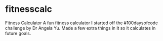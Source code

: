 # fitnesscalc
Fitness Calculator 
A fun fitness calculator I started off the #100daysofcode challenge by Dr Angela Yu. Made a few extra things in it so it calculates in future goals.
